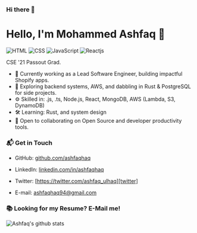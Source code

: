 ### Hi there 👋

<!--
**ashfaqhaq/ashfaqhaq** is a ✨ _special_ ✨ repository because its `README.md` (this file) appears on your GitHub profile.

Here are some ideas to get you started:

- 🔭 I’m currently working on ...
- 🌱 I’m currently learning ...
- 👯 I’m looking to collaborate on ...
- 🤔 I’m looking for help with ...
- 💬 Ask me about ...
- 📫 How to reach me: ...
- 😄 Pronouns: ...
- ⚡ Fun fact: ...
-->
# Hello, I'm Mohammed Ashfaq 👋


![HTML](https://img.shields.io/badge/HTML-Expert-orange)
![CSS](https://img.shields.io/badge/CSS-Intermediate-9cf)
![JavaScript](https://img.shields.io/badge/JavaScript-Intermediate-9cf)
![Reactjs](https://img.shields.io/badge/Reactjs-Intermediate-9cf)


CSE '21 Passout Grad.


- 🔭 Currently working as a Lead Software Engineer, building impactful Shopify apps.
- 🌱 Exploring backend systems, AWS, and dabbling in Rust & PostgreSQL for side projects.
- ⚙️ Skilled in: .js, .ts, Node.js, React, MongoDB, AWS (Lambda, S3, DynamoDB)
- 🛠️ Learning:  Rust, and system design
- 👯 Open to collaborating on Open Source and developer productivity tools.


### 📬 Get in Touch


- GitHub: [github.com/ashfaqhaq][github]

- LinkedIn: [linkedin.com/in/ashfaqhaq][linkedin]

- Twitter: [https://twitter.com/ashfaq_ulhaq][twitter]

- E-mail: ashfaqhaq94@gmail.com

### 📚 Looking for my Resume? E-Mail me!

![Ashfaq's github stats](https://github-readme-stats.vercel.app/api?username=ashfaqhaq&show_icons=true&hide_border=true)




[github]: https://github.com/ashfaqhaq
[linkedin]: https://linkedin.com/in/ashfaqhaq
[twitter]: https://twitter.com/ashfaq_ulhaq
